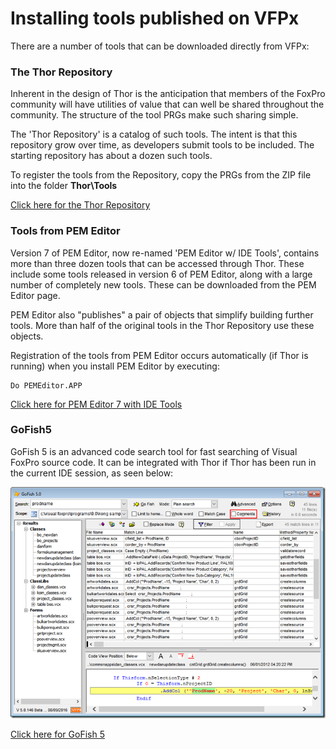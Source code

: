 Installing tools published on VFPx
===

There are a number of tools that can be downloaded directly from VFPx:

### The Thor Repository

Inherent in the design of Thor is the anticipation that members of the FoxPro community will have utilities of value that can well be shared throughout the community. The structure of the tool PRGs make such sharing simple.

The 'Thor Repository' is a catalog of such tools.  The intent is that this repository grow over time, as developers submit tools to be included.  The starting repository has about a dozen such tools.

To register the tools from the Repository, copy the PRGs from the ZIP file into the folder **Thor\Tools**

[Click here for the Thor Repository](Thor_repository.md) 

### Tools from PEM Editor

Version 7 of PEM Editor, now re-named 'PEM Editor w/ IDE Tools', contains more than three dozen tools that can be accessed through Thor.  These include some tools released in version 6 of PEM Editor, along with a large number of completely new tools.  These can be downloaded from the PEM Editor page.

PEM Editor also "publishes" a pair of objects that simplify building further tools.  More than half of the original tools in the Thor Repository use these objects.

Registration of the tools from PEM Editor occurs automatically (if Thor is running) when you install PEM Editor by executing:

    Do PEMEditor.APP
[Click here for PEM Editor 7 with IDE Tools](https://github.com/VFPX/PEMEditor)

### GoFish5

GoFish 5 is an advanced code search tool for fast searching of Visual FoxPro source code.  It can be integrated with Thor if Thor has been run in the current IDE session, as seen below:

![](Images/Thor_GoFish5.png)

[Click here for GoFish 5](https://github.com/mattslay/GoFish)
